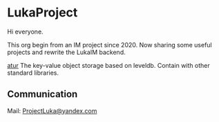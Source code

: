 # LukaProject

Hi everyone.

This org begin from an IM project since 2020. Now sharing some useful projects and rewrite the LukaIM backend.

[atur](https://github.com/lukaproject/atur) The key-value object storage based on leveldb. Contain with other standard libraries.

## Communication

Mail: ProjectLuka@yandex.com
